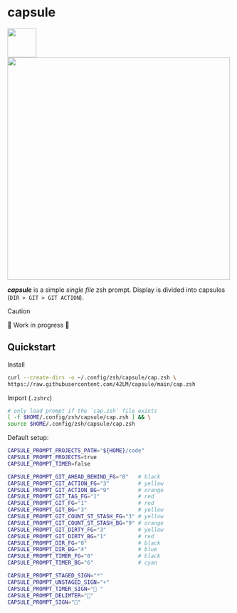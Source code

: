 # capsule
<img src="https://github.com/user-attachments/assets/632b79e3-bac4-47cd-81a8-63267b6e6c0b" width="65" /> <img src="https://github.com/user-attachments/assets/e5375434-186b-4d9a-9a1f-4a67a0e225bc" width="500" />

_**capsule**_ is a simple _single file_ zsh prompt. Display is divided into capsules (`DIR > GIT > GIT ACTION`).

> [!CAUTION]
> 🚧 Work in progress 🚧

## Quickstart
Install
```sh
curl --create-dirs -o ~/.config/zsh/capsule/cap.zsh \
https://raw.githubusercontent.com/42LM/capsule/main/cap.zsh
```

Import (`.zshrc`)
```zsh
# only load prompt if the `cap.zsh` file exists
[ -f $HOME/.config/zsh/capsule/cap.zsh ] && \
source $HOME/.config/zsh/capsule/cap.zsh
```

Default setup:
```sh
CAPSULE_PROMPT_PROJECTS_PATH="${HOME}/code"
CAPSULE_PROMPT_PROJECTS=true
CAPSULE_PROMPT_TIMER=false

CAPSULE_PROMPT_GIT_AHEAD_BEHIND_FG="0"   # black
CAPSULE_PROMPT_GIT_ACTION_FG="3"         # yellow
CAPSULE_PROMPT_GIT_ACTION_BG="9"         # orange
CAPSULE_PROMPT_GIT_TAG_FG="1"            # red
CAPSULE_PROMPT_GIT_FG="1"                # red
CAPSULE_PROMPT_GIT_BG="3"                # yellow
CAPSULE_PROMPT_GIT_COUNT_ST_STASH_FG="3" # yellow
CAPSULE_PROMPT_GIT_COUNT_ST_STASH_BG="9" # orange
CAPSULE_PROMPT_GIT_DIRTY_FG="3"          # yellow
CAPSULE_PROMPT_GIT_DIRTY_BG="1"          # red
CAPSULE_PROMPT_DIR_FG="0"                # black
CAPSULE_PROMPT_DIR_BG="4"                # blue
CAPSULE_PROMPT_TIMER_FG="0"              # black
CAPSULE_PROMPT_TIMER_BG="6"              # cyan

CAPSULE_PROMPT_STAGED_SIGN="*"
CAPSULE_PROMPT_UNSTAGED_SIGN="+"
CAPSULE_PROMPT_TIMER_SIGN=" "
CAPSULE_PROMPT_DELIMTER=""
CAPSULE_PROMPT_SIGN="󱞩"
```
